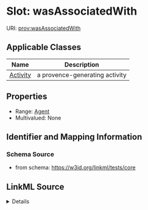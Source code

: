 # Slot: wasAssociatedWith

URI: [prov:wasAssociatedWith](http://www.w3.org/ns/prov#wasAssociatedWith)



<!-- no inheritance hierarchy -->




## Applicable Classes

| Name | Description |
| --- | --- |
[Activity](Activity.md) | a provence-generating activity






## Properties

* Range: [Agent](Agent.md)
* Multivalued: None







## Identifier and Mapping Information







### Schema Source


* from schema: https://w3id.org/linkml/tests/core




## LinkML Source

<details>
```yaml
name: was associated with
from_schema: https://w3id.org/linkml/tests/core
rank: 1000
slot_uri: prov:wasAssociatedWith
alias: was_associated_with
domain_of:
- activity
range: agent
inlined: false

```
</details>